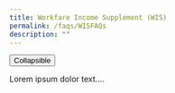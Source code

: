 ```yaml
---
title: Workfare Income Supplement (WIS)
permalink: /faqs/WISFAQs
description: ""
---
```

<button data-toggle="collapse" data-target="#demo">Collapsible</button>

<div id="demo" class="collapse">
Lorem ipsum dolor text....
</div>